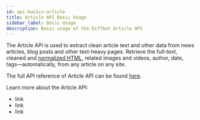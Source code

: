 ```yaml
---
id: api-basics-article
title: Article API Basic Usage
sidebar_label: Basic Usage
description: Basic usage of the Diffbot Article API
---
```


The Article API is used to extract clean article text and other data from news articles, blog posts and other text-heavy pages. Retrieve the full-text, cleaned and [normalized HTML](api-article-html.md), related images and videos, author, date, tags—automatically, from any article on any site.

The full API reference of Article API can be found [here](api-article).

Learn more about the Article API:

- link
- link
- link